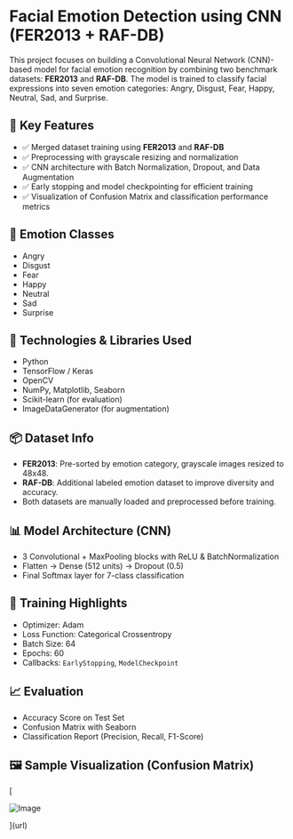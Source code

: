 # Facial Emotion Detection using CNN (FER2013 + RAF-DB)

This project focuses on building a Convolutional Neural Network (CNN)-based model for facial emotion recognition by combining two benchmark datasets: **FER2013** and **RAF-DB**. The model is trained to classify facial expressions into seven emotion categories: Angry, Disgust, Fear, Happy, Neutral, Sad, and Surprise.

## 🧠 Key Features

- ✅ Merged dataset training using **FER2013** and **RAF-DB**
- ✅ Preprocessing with grayscale resizing and normalization
- ✅ CNN architecture with Batch Normalization, Dropout, and Data Augmentation
- ✅ Early stopping and model checkpointing for efficient training
- ✅ Visualization of Confusion Matrix and classification performance metrics

## 📁 Emotion Classes

- Angry  
- Disgust  
- Fear  
- Happy  
- Neutral  
- Sad  
- Surprise

## 🧰 Technologies & Libraries Used

- Python
- TensorFlow / Keras
- OpenCV
- NumPy, Matplotlib, Seaborn
- Scikit-learn (for evaluation)
- ImageDataGenerator (for augmentation)

## 📦 Dataset Info

- **FER2013**: Pre-sorted by emotion category, grayscale images resized to 48x48.  
- **RAF-DB**: Additional labeled emotion dataset to improve diversity and accuracy.  
- Both datasets are manually loaded and preprocessed before training.

## 📊 Model Architecture (CNN)

- 3 Convolutional + MaxPooling blocks with ReLU & BatchNormalization
- Flatten → Dense (512 units) → Dropout (0.5)
- Final Softmax layer for 7-class classification

## 🚀 Training Highlights

- Optimizer: Adam  
- Loss Function: Categorical Crossentropy  
- Batch Size: 64  
- Epochs: 60  
- Callbacks: `EarlyStopping`, `ModelCheckpoint`  

## 📈 Evaluation

- Accuracy Score on Test Set  
- Confusion Matrix with Seaborn  
- Classification Report (Precision, Recall, F1-Score)

## 🖼️ Sample Visualization (Confusion Matrix)
[

![Image](https://github.com/user-attachments/assets/9b34fc8e-a76b-4d56-9604-6f9bb5dc08ec)

](url)




